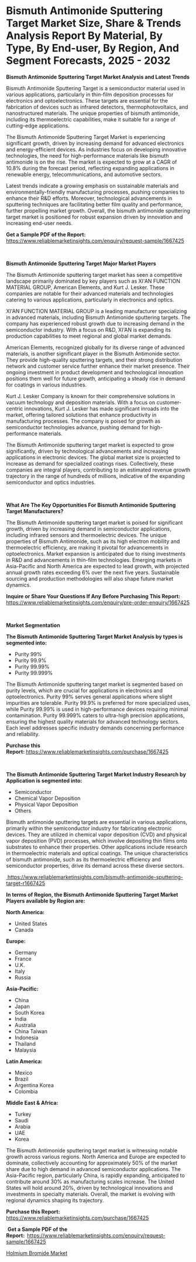 <p><h1>Bismuth Antimonide Sputtering Target Market Size, Share & Trends Analysis Report By Material, By Type, By End-user, By Region, And Segment Forecasts, 2025 - 2032</h1></p><p><strong>Bismuth Antimonide Sputtering Target Market Analysis and Latest Trends</strong></p>
<p><p>Bismuth Antimonide Sputtering Target is a semiconductor material used in various applications, particularly in thin-film deposition processes for electronics and optoelectronics. These targets are essential for the fabrication of devices such as infrared detectors, thermophotovoltaics, and nanostructured materials. The unique properties of bismuth antimonide, including its thermoelectric capabilities, make it suitable for a range of cutting-edge applications.</p><p>The Bismuth Antimonide Sputtering Target Market is experiencing significant growth, driven by increasing demand for advanced electronics and energy-efficient devices. As industries focus on developing innovative technologies, the need for high-performance materials like bismuth antimonide is on the rise. The market is expected to grow at a CAGR of 10.8% during the forecast period, reflecting expanding applications in renewable energy, telecommunications, and automotive sectors.</p><p>Latest trends indicate a growing emphasis on sustainable materials and environmentally-friendly manufacturing processes, pushing companies to enhance their R&D efforts. Moreover, technological advancements in sputtering techniques are facilitating better film quality and performance, further propelling market growth. Overall, the bismuth antimonide sputtering target market is positioned for robust expansion driven by innovation and increasing end-user needs.</p></p>
<p><strong>Get a Sample PDF of the Report:&nbsp;</strong> <a href="https://www.reliablemarketinsights.com/enquiry/request-sample/1667425?utm_campaign=3017&utm_medium=2&utm_source=Github&utm_content=ia&utm_term=08032025&utm_id=bismuth-antimonide-sputtering-target">https://www.reliablemarketinsights.com/enquiry/request-sample/1667425</a></p>
<p>&nbsp;</p>
<p><strong>Bismuth Antimonide Sputtering Target Major Market Players</strong></p>
<p><p>The Bismuth Antimonide sputtering target market has seen a competitive landscape primarily dominated by key players such as XI'AN FUNCTION MATERIAL GROUP, American Elements, and Kurt J. Lesker. These companies are notable for their advanced materials and technologies catering to various applications, particularly in electronics and optics.</p><p>XI'AN FUNCTION MATERIAL GROUP is a leading manufacturer specializing in advanced materials, including Bismuth Antimonide sputtering targets. The company has experienced robust growth due to increasing demand in the semiconductor industry. With a focus on R&D, XI'AN is expanding its production capabilities to meet regional and global market demands.</p><p>American Elements, recognized globally for its diverse range of advanced materials, is another significant player in the Bismuth Antimonide sector. They provide high-quality sputtering targets, and their strong distribution network and customer service further enhance their market presence. Their ongoing investment in product development and technological innovation positions them well for future growth, anticipating a steady rise in demand for coatings in various industries.</p><p>Kurt J. Lesker Company is known for their comprehensive solutions in vacuum technology and deposition materials. With a focus on customer-centric innovations, Kurt J. Lesker has made significant inroads into the market, offering tailored solutions that enhance productivity in manufacturing processes. The company is poised for growth as semiconductor technologies advance, pushing demand for high-performance materials.</p><p>The Bismuth Antimonide sputtering target market is expected to grow significantly, driven by technological advancements and increasing applications in electronic devices. The global market size is projected to increase as demand for specialized coatings rises. Collectively, these companies are integral players, contributing to an estimated revenue growth trajectory in the range of hundreds of millions, indicative of the expanding semiconductor and optics industries.</p></p>
<p>&nbsp;</p>
<p><strong>What Are The Key Opportunities For Bismuth Antimonide Sputtering Target Manufacturers?</strong></p>
<p><p>The Bismuth Antimonide sputtering target market is poised for significant growth, driven by increasing demand in semiconductor applications, including infrared sensors and thermoelectric devices. The unique properties of Bismuth Antimonide, such as its high electron mobility and thermoelectric efficiency, are making it pivotal for advancements in optoelectronics. Market expansion is anticipated due to rising investments in R&D and advancements in thin-film technologies. Emerging markets in Asia-Pacific and North America are expected to lead growth, with projected annual growth rates exceeding 6% over the next five years. Sustainable sourcing and production methodologies will also shape future market dynamics.</p></p>
<p><strong>Inquire or Share Your Questions If Any Before Purchasing This Report:</strong> <a href="https://www.reliablemarketinsights.com/enquiry/pre-order-enquiry/1667425?utm_campaign=3017&utm_medium=2&utm_source=Github&utm_content=ia&utm_term=08032025&utm_id=bismuth-antimonide-sputtering-target">https://www.reliablemarketinsights.com/enquiry/pre-order-enquiry/1667425</a></p>
<p>&nbsp;</p>
<p><strong>Market Segmentation</strong></p>
<p><strong>The Bismuth Antimonide Sputtering Target Market Analysis by types is segmented into:</strong></p>
<p><ul><li>Purity 99%</li><li>Purity 99.9%</li><li>Purity 99.99%</li><li>Purity 99.999%</li></ul></p>
<p><p>The Bismuth Antimonide sputtering target market is segmented based on purity levels, which are crucial for applications in electronics and optoelectronics. Purity 99% serves general applications where slight impurities are tolerable. Purity 99.9% is preferred for more specialized uses, while Purity 99.99% is used in high-performance devices requiring minimal contamination. Purity 99.999% caters to ultra-high precision applications, ensuring the highest quality materials for advanced technology sectors. Each level addresses specific industry demands concerning performance and reliability.</p></p>
<p><strong>Purchase this Report:&nbsp;</strong><a href="https://www.reliablemarketinsights.com/purchase/1667425?utm_campaign=3017&utm_medium=2&utm_source=Github&utm_content=ia&utm_term=08032025&utm_id=bismuth-antimonide-sputtering-target">https://www.reliablemarketinsights.com/purchase/1667425</a></p>
<p>&nbsp;</p>
<p><strong>The Bismuth Antimonide Sputtering Target Market Industry Research by Application is segmented into:</strong></p>
<p><ul><li>Semiconductor</li><li>Chemical Vapor Deposition</li><li>Physical Vapor Deposition</li><li>Others</li></ul></p>
<p><p>Bismuth antimonide sputtering targets are essential in various applications, primarily within the semiconductor industry for fabricating electronic devices. They are utilized in chemical vapor deposition (CVD) and physical vapor deposition (PVD) processes, which involve depositing thin films onto substrates to enhance their properties. Other applications include research in thermoelectric materials and optical coatings. The unique characteristics of bismuth antimonide, such as its thermoelectric efficiency and semiconductor properties, drive its demand across these diverse sectors.</p></p>
<p><a href="https://www.reliablemarketinsights.com/bismuth-antimonide-sputtering-target-r1667425?utm_campaign=3017&utm_medium=2&utm_source=Github&utm_content=ia&utm_term=08032025&utm_id=bismuth-antimonide-sputtering-target">&nbsp;https://www.reliablemarketinsights.com/bismuth-antimonide-sputtering-target-r1667425</a></p>
<p><strong>In terms of Region, the Bismuth Antimonide Sputtering Target Market Players available by Region are:</strong></p>
<p>
    <p> <strong> North America: </strong>
        <ul>
            <li>United States</li>
            <li>Canada</li>
        </ul>
        </p> 
    <p> <strong> Europe: </strong>
        <ul>
            <li>Germany</li>
            <li>France</li>
            <li>U.K.</li>
            <li>Italy</li>
            <li>Russia</li>
        </ul>
        </p> 
    <p> <strong> Asia-Pacific: </strong>
        <ul>
            <li>China</li>
            <li>Japan</li>
            <li>South Korea</li>
            <li>India</li>
            <li>Australia</li>
            <li>China Taiwan</li>
            <li>Indonesia</li>
            <li>Thailand</li>
            <li>Malaysia</li>
        </ul>
        </p> 
    <p> <strong> Latin America: </strong>
        <ul>
            <li>Mexico</li>
            <li>Brazil</li>
            <li>Argentina Korea</li>
            <li>Colombia</li>
        </ul>
        </p> 
    <p> <strong> Middle East & Africa: </strong>
        <ul>
            <li>Turkey</li>
            <li>Saudi</li>
            <li>Arabia</li>
            <li>UAE</li>
            <li>Korea</li>
        </ul>
    </p>
    </p>
<p><p>The Bismuth Antimonide sputtering target market is witnessing notable growth across various regions. North America and Europe are expected to dominate, collectively accounting for approximately 50% of the market share due to high demand in advanced semiconductor applications. The Asia-Pacific region, particularly China, is rapidly expanding, anticipated to contribute around 30% as manufacturing scales increase. The United States will hold around 20%, driven by technological innovations and investments in specialty materials. Overall, the market is evolving with regional dynamics shaping its trajectory.</p></p>
<p><strong>Purchase this Report: </strong><a href="https://www.reliablemarketinsights.com/purchase/1667425?utm_campaign=3017&utm_medium=2&utm_source=Github&utm_content=ia&utm_term=08032025&utm_id=bismuth-antimonide-sputtering-target">https://www.reliablemarketinsights.com/purchase/1667425</a></p>
<p>&nbsp;<strong>Get a Sample PDF of the Report:&nbsp;&nbsp;</strong><a href="https://www.reliablemarketinsights.com/enquiry/request-sample/1667425?utm_campaign=3017&utm_medium=2&utm_source=Github&utm_content=ia&utm_term=08032025&utm_id=bismuth-antimonide-sputtering-target">https://www.reliablemarketinsights.com/enquiry/request-sample/1667425</a></p>
<p><strong></strong></p>
<p><p><a href="https://github.com/boysabotzoc/Market-Research-Report-List-1/blob/main/holmium-bromide-market.md?utm_campaign=3017&utm_medium=2&utm_source=Github&utm_content=ia&utm_term=08032025&utm_id=bismuth-antimonide-sputtering-target">Holmium Bromide Market</a></p></p>